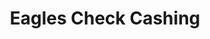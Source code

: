 ---
title: Eagles Check Cashing
slug: eagles-check-cashing
updated-on: '2024-05-30T13:44:31.749Z'
created-on: '2024-05-30T13:41:46.671Z'
published-on: '2024-05-30T13:54:32.469Z'
f_city-state-2:
- cms/city/lake-elsinore-ca.md
- cms/city/moreno-valley-ca.md
- cms/city/hemet-ca.md
f_locations:
- cms/payday-loan/eagles-check-cashing-16460.md
- cms/payday-loan/eagles-check-cashing-16461.md
- cms/payday-loan/eagles-check-cashing-16462.md
- cms/payday-loan/eagles-check-cashing-16463.md
- cms/payday-loan/eagles-check-cashing-16464.md
f_states:
- cms/state/california.md
layout: '[company].html'
tags: company
---